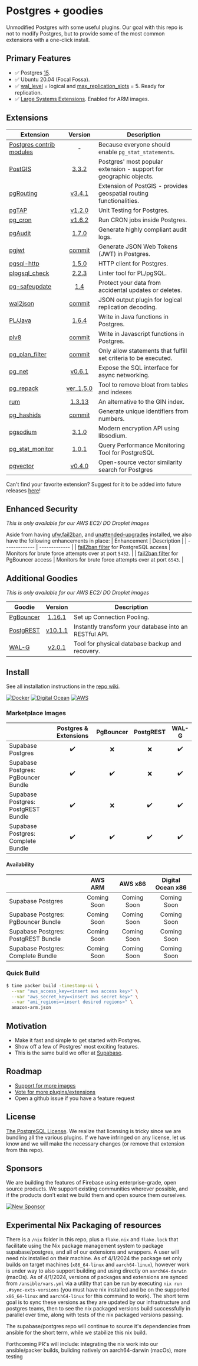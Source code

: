 # Postgres + goodies

Unmodified Postgres with some useful plugins. Our goal with this repo is not to modify Postgres, but to provide some of the most common extensions with a one-click install.

## Primary Features
- ✅ Postgres [15](https://www.postgresql.org/about/news/postgresql-15-released-2526/).
- ✅ Ubuntu 20.04 (Focal Fossa).
- ✅ [wal_level](https://www.postgresql.org/docs/current/runtime-config-wal.html) = logical and [max_replication_slots](https://www.postgresql.org/docs/current/runtime-config-replication.html) = 5. Ready for replication.
- ✅ [Large Systems Extensions](https://github.com/aws/aws-graviton-getting-started#building-for-graviton-and-graviton2). Enabled for ARM images.

## Extensions 
| Extension | Version | Description |
| ------------- | :-------------: | ------------- |
| [Postgres contrib modules](https://www.postgresql.org/docs/current/contrib.html) | - | Because everyone should enable `pg_stat_statements`. |
| [PostGIS](https://postgis.net/) | [3.3.2](https://git.osgeo.org/gitea/postgis/postgis/raw/tag/3.3.2/NEWS) | Postgres' most popular extension - support for geographic objects. |
| [pgRouting](https://pgrouting.org/) | [v3.4.1](https://github.com/pgRouting/pgrouting/releases/tag/v3.4.1) | Extension of PostGIS - provides geospatial routing functionalities. |
| [pgTAP](https://pgtap.org/) | [v1.2.0](https://github.com/theory/pgtap/releases/tag/v1.2.0) | Unit Testing for Postgres. |
| [pg_cron](https://github.com/citusdata/pg_cron) | [v1.6.2](https://github.com/citusdata/pg_cron/releases/tag/v1.6.2) | Run CRON jobs inside Postgres. |
| [pgAudit](https://www.pgaudit.org/) | [1.7.0](https://github.com/pgaudit/pgaudit/releases/tag/1.7.0) | Generate highly compliant audit logs. |
| [pgjwt](https://github.com/michelp/pgjwt) | [commit](https://github.com/michelp/pgjwt/commit/9742dab1b2f297ad3811120db7b21451bca2d3c9) | Generate JSON Web Tokens (JWT) in Postgres. |
| [pgsql-http](https://github.com/pramsey/pgsql-http) | [1.5.0](https://github.com/pramsey/pgsql-http/releases/tag/v1.5.0) | HTTP client for Postgres. |
| [plpgsql_check](https://github.com/okbob/plpgsql_check) | [2.2.3](https://github.com/okbob/plpgsql_check/releases/tag/v2.2.3) | Linter tool for PL/pgSQL. |
| [pg-safeupdate](https://github.com/eradman/pg-safeupdate) | [1.4](https://github.com/eradman/pg-safeupdate/releases/tag/1.4) | Protect your data from accidental updates or deletes. |
| [wal2json](https://github.com/eulerto/wal2json) | [commit](https://github.com/eulerto/wal2json/commit/53b548a29ebd6119323b6eb2f6013d7c5fe807ec) | JSON output plugin for logical replication decoding. |
| [PL/Java](https://github.com/tada/pljava) | [1.6.4](https://github.com/tada/pljava/releases/tag/V1_6_4) | Write in Java functions in Postgres. |
| [plv8](https://github.com/plv8/plv8) | [commit](https://github.com/plv8/plv8/commit/bcddd92f71530e117f2f98b92d206dafe824f73a) | Write in Javascript functions in Postgres. |
| [pg_plan_filter](https://github.com/pgexperts/pg_plan_filter) | [commit](https://github.com/pgexperts/pg_plan_filter/commit/5081a7b5cb890876e67d8e7486b6a64c38c9a492) | Only allow statements that fulfill set criteria to be executed. |
| [pg_net](https://github.com/supabase/pg_net) | [v0.6.1](https://github.com/supabase/pg_net/releases/tag/v0.6.1) | Expose the SQL interface for async networking. |
| [pg_repack](https://github.com/reorg/pg_repack) | [ver_1.5.0](https://github.com/reorg/pg_repack/releases/tag/ver_1.5.0) | Tool to remove bloat from tables and indexes
| [rum](https://github.com/postgrespro/rum) | [1.3.13](https://github.com/postgrespro/rum/releases/tag/1.3.13) | An alternative to the GIN index. |
| [pg_hashids](https://github.com/iCyberon/pg_hashids) | [commit](https://github.com/iCyberon/pg_hashids/commit/83398bcbb616aac2970f5e77d93a3200f0f28e74) | Generate unique identifiers from numbers. |
| [pgsodium](https://github.com/michelp/pgsodium) | [3.1.0](https://github.com/michelp/pgsodium/releases/tag/2.0.0) | Modern encryption API using libsodium. |
| [pg_stat_monitor](https://github.com/percona/pg_stat_monitor) | [1.0.1](https://github.com/percona/pg_stat_monitor/releases/tag/1.0.1) | Query Performance Monitoring Tool for PostgreSQL
| [pgvector](https://github.com/pgvector/pgvector) | [v0.4.0](https://github.com/pgvector/pgvector/releases/tag/v0.4.0) | Open-source vector similarity search for Postgres


Can't find your favorite extension? Suggest for it to be added into future releases [here](https://github.com/supabase/supabase/discussions/679)!

## Enhanced Security
*This is only available for our AWS EC2/ DO Droplet images*

Aside from having [ufw](https://help.ubuntu.com/community/UFW),[fail2ban](https://www.fail2ban.org/wiki/index.php/Main_Page), and [unattended-upgrades](https://wiki.debian.org/UnattendedUpgrades) installed, we also have the following enhancements in place: 
| Enhancement | Description |
| ------------- | ------------- |
| [fail2ban filter](https://github.com/supabase/postgres/blob/develop/ansible/files/fail2ban_config/filter-postgresql.conf.j2) for PostgreSQL access | Monitors for brute force attempts over at port `5432`. |
| [fail2ban filter](https://github.com/supabase/postgres/blob/develop/ansible/files/fail2ban_config/filter-pgbouncer.conf.j2) for PgBouncer access | Monitors for brute force attempts over at port `6543`. |

## Additional Goodies
*This is only available for our AWS EC2/ DO Droplet images*

| Goodie | Version | Description |
| ------------- | :-------------: | ------------- |
| [PgBouncer](https://www.pgbouncer.org/) | [1.16.1](http://www.pgbouncer.org/changelog.html#pgbouncer-116x) | Set up Connection Pooling. |
| [PostgREST](https://postgrest.org/en/stable/) | [v10.1.1](https://github.com/PostgREST/postgrest/releases/tag/v10.1.1) | Instantly transform your database into an RESTful API. |
| [WAL-G](https://github.com/wal-g/wal-g#wal-g) | [v2.0.1](https://github.com/wal-g/wal-g/releases/tag/v2.0.1) | Tool for physical database backup and recovery. |

## Install

See all installation instructions in the [repo wiki](https://github.com/supabase/postgres/wiki).

[![Docker](https://github.com/supabase/postgres/blob/develop/docs/img/docker.png)](https://github.com/supabase/postgres/wiki/Docker)
[![Digital Ocean](https://github.com/supabase/postgres/blob/develop/docs/img/digital-ocean.png)](https://github.com/supabase/postgres/wiki/Digital-Ocean)
[![AWS](https://github.com/supabase/postgres/blob/develop/docs/img/aws.png)](https://github.com/supabase/postgres/wiki/AWS-EC2)

### Marketplace Images
|   | Postgres & Extensions | PgBouncer | PostgREST | WAL-G |
|---|:---:|:---:|:---:|:---:|
| Supabase Postgres |  ✔️   | ❌    | ❌   |  ✔️   |
| Supabase Postgres: PgBouncer Bundle  |  ✔️   |  ✔️  | ❌    |   ✔️ |
| Supabase Postgres: PostgREST Bundle |  ✔️   |  ❌  |  ✔️   |   ✔️ |
| Supabase Postgres: Complete Bundle |  ✔️  |  ✔️   | ✔️   | ✔️   |

#### Availability
|   | AWS ARM | AWS x86 | Digital Ocean x86 |
|---|:---:|:---:|:---:|
| Supabase Postgres | Coming Soon | Coming Soon | Coming Soon |
| Supabase Postgres: PgBouncer Bundle  | Coming Soon | Coming Soon | Coming Soon |
| Supabase Postgres: PostgREST Bundle | Coming Soon | Coming Soon | Coming Soon |
| Supabase Postgres: Complete Bundle | Coming Soon | Coming Soon | Coming Soon |

### Quick Build

```bash
$ time packer build -timestamp-ui \
  --var "aws_access_key=<insert aws access key>" \
  --var "aws_secret_key=<insert aws secret key>" \
  --var "ami_regions=<insert desired regions>" \
  amazon-arm.json
```

## Motivation

- Make it fast and simple to get started with Postgres.
- Show off a few of Postgres' most exciting features.
- This is the same build we offer at [Supabase](https://supabase.io).

## Roadmap

- [Support for more images](https://github.com/supabase/postgres/issues/4)
- [Vote for more plugins/extensions](https://github.com/supabase/postgres/issues/5)
- Open a github issue if you have a feature request

## License

[The PostgreSQL License](https://opensource.org/licenses/postgresql). We realize that licensing is tricky since we are bundling all the various plugins. If we have infringed on any license, let us know and we will make the necessary changes (or remove that extension from this repo).

## Sponsors

We are building the features of Firebase using enterprise-grade, open source products. We support existing communities wherever possible, and if the products don’t exist we build them and open source them ourselves.

[![New Sponsor](https://user-images.githubusercontent.com/10214025/90518111-e74bbb00-e198-11ea-8f88-c9e3c1aa4b5b.png)](https://github.com/sponsors/supabase)


## Experimental Nix Packaging of resources

There is a `/nix` folder in this repo, plus a `flake.nix` and `flake.lock` that facilitate using the Nix package management system to package supabase/postgres, and all of our extensions and wrappers. A user will need nix installed on their machine. As of 4/1/2024 the package set only builds on target machines (`x86_64-linux` and `aarch64-linux`), however work is under way to also support building and using directly on `aarch64-darwin` (macOs). As of 4/1/2024, versions of packages and extensions are synced from `/ansible/vars.yml` via a utility that can be run by executing `nix run .#sync-exts-versions` (you must have nix installed and be on the supported `x86_64-linux` and `aarch64-linux` for this command to work). The short term goal is to sync these versions as they are updated by our infrastructure and postgres teams, then to see the nix packaged versions build successfully in parallel over time, along with tests of the nix packaged versions passing. 

The supabase/postgres repo will continue to source it's dependencies from ansible for the short term, while we stabilize this nix build. 

Forthcoming PR's will include: integrating the nix work into our ansible/packer builds, building natively on aarch64-darwin (macOs), more testing
